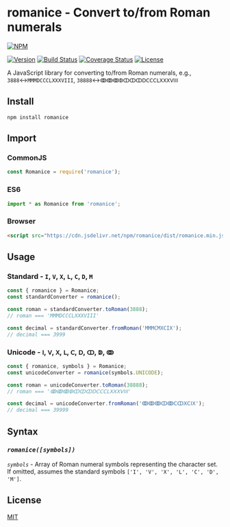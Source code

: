 # romanice - Convert to/from Roman numerals

[![NPM](https://nodei.co/npm/romanice.png?compact=true)](https://npm.im/romanice)

[![Version](https://img.shields.io/npm/v/romanice)](https://npm.im/romanice)
[![Build Status](https://travis-ci.com/dkin-om/romanice.svg?branch=master)](https://travis-ci.com/dkin-om/romanice)
[![Coverage Status](https://coveralls.io/repos/github/dkin-om/romanice/badge.svg)](https://coveralls.io/github/dkin-om/romanice)
[![License](https://img.shields.io/npm/l/romanice)](https://github.com/dkin-om/romanice/blob/master/LICENSE)

A JavaScript library for converting to/from Roman numerals, e.g., `3888`↔`MMMDCCCLXXXVIII`, `38888`↔`ↂↂↂↁↀↀↀⅮⅭⅭⅭⅬⅩⅩⅩⅤⅠⅠⅠ`

## Install

```
npm install romanice
```

## Import

### CommonJS

```javascript
const Romanice = require('romanice');
```

### ES6

```javascript
import * as Romanice from 'romanice';
```

### Browser

```html
<script src="https://cdn.jsdelivr.net/npm/romanice/dist/romanice.min.js"></script>
```

## Usage

### Standard - `I`, `V`, `X`, `L`, `C`, `D`, `M`

```javascript
const { romanice } = Romanice;
const standardConverter = romanice();

const roman = standardConverter.toRoman(3888);
// roman === 'MMMDCCCLXXXVIII'

const decimal = standardConverter.fromRoman('MMMCMXCIX');
// decimal === 3999
```

### Unicode - `Ⅰ`, `Ⅴ`, `Ⅹ`, `Ⅼ`, `Ⅽ`, `Ⅾ`, `ↀ`, `ↁ`, `ↂ`

```javascript
const { romanice, symbols } = Romanice;
const unicodeConverter = romanice(symbols.UNICODE);

const roman = unicodeConverter.toRoman(38888);
// roman === 'ↂↂↂↁↀↀↀⅮⅭⅭⅭⅬⅩⅩⅩⅤⅠⅠⅠ'

const decimal = unicodeConverter.fromRoman('ↂↂↂↀↂⅭↀⅩⅭⅠⅩ');
// decimal === 39999
```

## Syntax

### *`romanice([symbols])`*

*`symbols`* - Array of Roman numeral symbols representing the character set. If omitted, assumes the standard symbols `['I', 'V', 'X', 'L', 'C', 'D', 'M']`.

## License

[MIT](https://github.com/dkin-om/romanice/blob/master/LICENSE)
